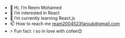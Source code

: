 - 👋 Hi, I’m Reem Mohamed
- 👀 I’m interested in React
- 🌱 I’m currently learning React.js
- 📫 How to reach me ream2004523farouk@gmail.com
- ⚡ Fun fact: i so in love with cofee😊

<!---
Reem24M/Reem24M is a ✨ special ✨ repository because its `README.md` (this file) appears on your GitHub profile.
You can click the Preview link to take a look at your changes.
--->

